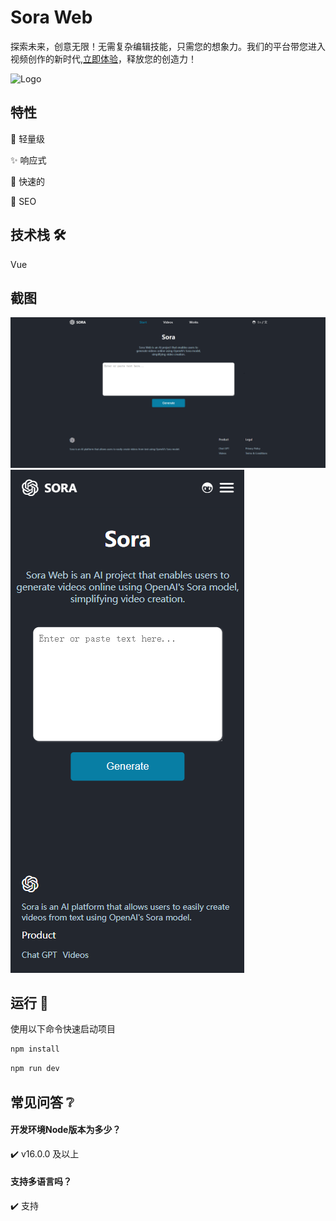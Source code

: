 
# Sora Web


探索未来，创意无限！无需复杂编辑技能，只需您的想象力。我们的平台带您进入视频创作的新时代,[立即体验](https://bdd.buzz)，释放您的创造力！

![Logo](https://dev-to-uploads.s3.amazonaws.com/uploads/articles/th5xamgrr6se0x5ro4g6.png)


## 特性

💎 轻量级

✨ 响应式

🚀 快速的

🔎 SEO

## 技术栈 🛠
Vue


## 截图

![App Screenshot](doc/home.png)
![App Screenshot](doc/home-mobile.png)


## 运行 🚀

使用以下命令快速启动项目

```bash
npm install
```
```bash
npm run dev
```


## 常见问答 ❔

#### 开发环境Node版本为多少？

✔️ v16.0.0 及以上

#### 支持多语言吗？

✔️ 支持

